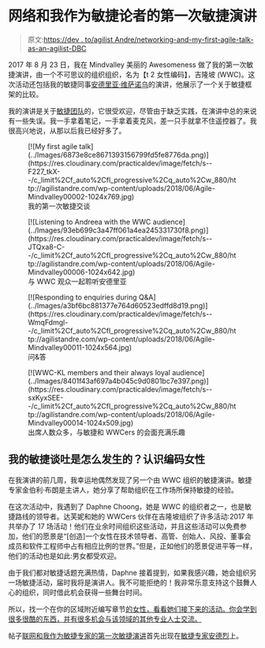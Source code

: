 # 网络和我作为敏捷论者的第一次敏捷演讲

> 原文:[https://dev . to/agilist Andre/networking-and-my-first-agile-talk-as-an-agilist-DBC](https://dev.to/agilistandre/networking-and-my-first-agile-talk-as-an-agilist-dbc)

2017 年 8 月 23 日，我在 Mindvalley 美丽的 Awesomeness 做了我的第一次敏捷演讲，由一个不可思议的组织组织，名为【t 2 女性编码】，吉隆坡 (WWC)。这次活动还包括我的敏捷同事[安德里亚·维萨诺乌](https://www.linkedin.com/in/andreeavisanoiu/)的演讲，他展示了一个关于敏捷框架的比较。

我的演讲是关于[敏捷团队](http://agilistandre.com/what-makes-an-agile-team-agile-and-a-waterfall-team-not/)的，它很受欢迎，尽管由于缺乏实践，在演讲中总的来说有一些失误。我一手拿着笔记，一手拿着麦克风，差一只手就拿不住遥控器了。我很高兴地说，从那以后我已经好多了。

<figure>[![My first agile talk](../Images/6873e8ce8671393156799fd5fe8776da.png)](https://res.cloudinary.com/practicaldev/image/fetch/s--F227_tkX--/c_limit%2Cf_auto%2Cfl_progressive%2Cq_auto%2Cw_880/http://agilistandre.com/wp-content/uploads/2018/06/Agile-Mindvalley00002-1024x769.jpg) 

<figcaption>我的第一次敏捷交谈</figcaption>

</figure>

<figure>[![Listening to Andreea with the WWC audience](../Images/93eb699c3a47ff061a4ea245331730f8.png)](https://res.cloudinary.com/practicaldev/image/fetch/s--JTQxa8-C--/c_limit%2Cf_auto%2Cfl_progressive%2Cq_auto%2Cw_880/http://agilistandre.com/wp-content/uploads/2018/06/Agile-Mindvalley00006-1024x642.jpg) 

<figcaption>与 WWC 观众一起聆听安德里亚</figcaption>

</figure>

<figure>[![Responding to enquiries during Q&A](../Images/a3bf6bc881377e764d60523edffd8d19.png)](https://res.cloudinary.com/practicaldev/image/fetch/s--WmqFdmgl--/c_limit%2Cf_auto%2Cfl_progressive%2Cq_auto%2Cw_880/http://agilistandre.com/wp-content/uploads/2018/06/Agile-Mindvalley00011-1024x564.jpg) 

<figcaption>问&答</figcaption>

</figure>

<figure>[![WWC-KL members and their always loyal audience](../Images/8401f43af697a4b045c9d0801bc7e397.png)](https://res.cloudinary.com/practicaldev/image/fetch/s--sxKyxSEE--/c_limit%2Cf_auto%2Cfl_progressive%2Cq_auto%2Cw_880/http://agilistandre.com/wp-content/uploads/2018/06/Agile-Mindvalley00014-1024x509.jpg) 

<figcaption>出席人数众多，与敏捷和 WWCers 的会面充满乐趣</figcaption>

</figure>

## 我的敏捷谈吐是怎么发生的？认识编码女性

在我演讲的前几周，我幸运地偶然发现了另一个由 WWC 组织的敏捷演讲。敏捷专家金伯利·布朗是主讲人，她分享了帮助组织在工作场所保持敏捷的经验。

在这次活动中，我遇到了 Daphne Choong，她是 WWC 的组织者之一，也是敏捷路线的领导者。达芙妮和她的 WWCers 伙伴在吉隆坡组织了许多活动:2017 年共举办了 17 场活动！他们在业余时间组织这些活动，并且这些活动可以免费参加，他们的愿景是“[创造]一个女性在技术领导者、高管、创始人、风投、董事会成员和软件工程师中占有相应比例的世界。”但是，正如他们的愿景促进平等一样，他们的活动也是如此:男女都受欢迎。

由于我们都对敏捷话题充满热情，Daphne 接着提到，如果我感兴趣，她会组织另一场敏捷活动，届时我将是演讲人。我不可能拒绝的！我非常乐意支持这个鼓舞人心的组织，同时借此机会获得一些舞台时间。

所以，找一个在你的区域附近编写章节[的女性，看看她们接下来的活动。你会学到很多很酷的东西，并有很多机会与该领域的其他专业人士交流。](https://www.womenwhocode.com/networks)

帖子[联网和我作为敏捷专家的第一次敏捷演讲](http://agilistandre.com/networking-first-agile-talk-agilist/)首先出现在[敏捷专家安德烈](http://agilistandre.com)上。